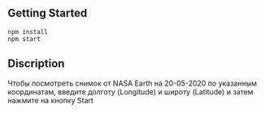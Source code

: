 ## Getting Started
```npm install```<br>
```npm start```<br>


## Discription
Чтобы посмотреть снимок от NASA Earth на 20-05-2020 по указанным координатам, введите долготу (Longitude) и широту (Latitude) и затем нажмите на кнопку Start
